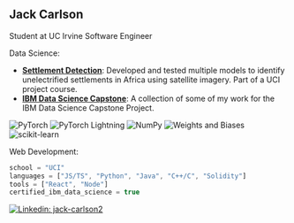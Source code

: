 ## Jack Carlson

Student at UC Irvine
Software Engineer

Data Science:
<!-- Small repo cards https://github.com/DenverCoder1/github-readme-stats (fork of anuraghazra/github-readme-stats) -->
- **[Settlement Detection](https://github.com/cs175cv-w2024/final-project-perchance-labs)**: Developed and tested multiple models to identify unelectrified settlements in Africa using satellite imagery. Part of a UCI project course.
- **[IBM Data Science Capstone](https://github.com/carlson3912/SpaceXLaunchPrediction)**: A collection of some of my work for the IBM Data Science Capstone Project.

![PyTorch](https://img.shields.io/badge/PyTorch-%23EE4C2C.svg?style=for-the-badge&logo=PyTorch&logoColor=white)
![PyTorch Lightning](https://img.shields.io/badge/pytorch-lightning-blue.svg?logo=PyTorch%20Lightning)
![NumPy](https://img.shields.io/badge/numpy-%23013243.svg?style=for-the-badge&logo=numpy&logoColor=white)
![Weights and Biases](https://img.shields.io/badge/Weights_&_Biases-FFCC33?style=for-the-badge&logo=WeightsAndBiases&logoColor=black)
![scikit-learn](https://img.shields.io/badge/scikit--learn-%23F7931E.svg?style=for-the-badge&logo=scikit-learn&logoColor=white)

Web Development:
```javascript
school = "UCI"
languages = ["JS/TS", "Python", "Java", "C++/C", "Solidity"]
tools = ["React", "Node"]
certified_ibm_data_science = true
```
[![Linkedin: jack-carlson2](https://img.shields.io/badge/-LinkedIn-blue?style=flat-square&logo=Linkedin&logoColor=white&link=https://www.linkedin.com/in/jack-carlson2/)](https://www.linkedin.com/in/jack-carlson2/)


<!--
**carlson3912/carlson3912** is a ✨ _special_ ✨ repository because its `README.md` (this file) appears on your GitHub profile.

Here are some ideas to get you started:

- 🔭 I’m currently working on ...
- 🌱 I’m currently learning ...
- 👯 I’m looking to collaborate on ...
- 🤔 I’m looking for help with ...
- 💬 Ask me about ...
- 📫 How to reach me: ...
- 😄 Pronouns: ...
- ⚡ Fun fact: ...
-->

